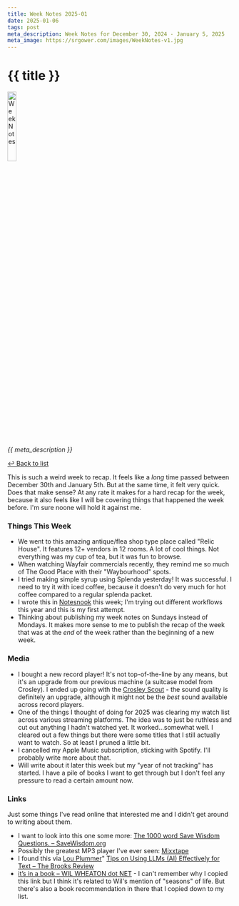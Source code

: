 ```yaml
---
title: Week Notes 2025-01
date: 2025-01-06
tags: post
meta_description: Week Notes for December 30, 2024 - January 5, 2025
meta_image: https://srgower.com/images/WeekNotes-v1.jpg
---
```


# {{ title }}

<img src="{{ meta_image }}" width="20%" height="20%" alt="Week Notes" />

*{{ meta_description }}*

[↩ Back to list](/weeknotes/)

This is such a weird week to recap. It feels like a *long* time passed between December 30th and January 5th. But at the same time, it felt very quick. Does that make sense? At any rate it makes for a hard recap for the week, because it also feels like I will be covering things that happened the week before. I'm sure noone will hold it against me.

### Things This Week 

- We went to this amazing antique/flea shop type place called "Relic House". It features 12+ vendors in 12 rooms. A lot of cool things. Not everything was my cup of tea, but it was fun to browse. 
- When watching Wayfair commercials recently, they remind me so much of The Good Place with their "Waybourhood" spots. 
- I tried making simple syrup using Splenda yesterday! It was successful. I need to try it with iced coffee, because it doesn't do very much for hot coffee compared to a regular splenda packet. 
- I wrote this in [Notesnook](https://notesnook.com) this week; I'm trying out different workflows this year and this is my first attempt. 
- Thinking about publishing my week notes on Sundays instead of Mondays. It makes more sense to me to publish the recap of the week that was at the *end* of the week rather than the beginning of a new week.

### Media 

- I bought a new record player! It's not top-of-the-line by any means, but it's an upgrade from our previous machine (a suitcase model from Crosley). I ended up going with the [Crosley Scout](https://www.crosleyradio.com/scout-record-player-cr6042a) - the sound quality is definitely an upgrade, although it might not be the *best* sound available across record players. 
- One of the things I thought of doing for 2025 was clearing my watch list across various streaming platforms. The idea was to just be ruthless and cut out anything I hadn't watched yet. It worked...somewhat well. I cleared out a few things but there were some titles that I still actually want to watch. So at least I pruned a little bit. 
- I cancelled my Apple Music subscription, sticking with Spotify. I'll probably write more about that. 
- Will write about it later this week but my "year of not tracking" has started. I have a pile of books I want to get through but I don't feel any pressure to read a certain amount now.

### Links 

Just some things I've read online that interested me and I didn't get around to writing about them. 

- I want to look into this one some more: [The 1000 word Save Wisdom Questions. – SaveWisdom.org](https://savewisdom.org/the-1000-word-save-wisdom-questions/) 
- Possibly the greatest MP3 player I've ever seen: [Mixxtape](https://paulthings.com/) 
- I found this via <a href="https://louplummer.lol/" class="nametag">Lou Plummer</a>" [Tips on Using LLMs (AI) Effectively for Text – The Brooks Review](https://brooksreview.net/2024/08/tips-on-using-llms-ai-effectively-for-text/) 
- [it’s in a book – WIL WHEATON dot NET](https://wilwheaton.net/2025/01/its-in-a-book/) - I can't remember why I copied this link but I think it's related to Wil's mention of "seasons" of life. But there's also a book recommendation in there that I copied down to my list.